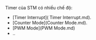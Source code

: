 Timer của STM có nhiều chế độ:

- [Timer Interrupt]( Timer Interrupt.md).
- [Counter Mode](Counter Mode.md).
- [PWM Mode](PWM Mode.md)
- ..